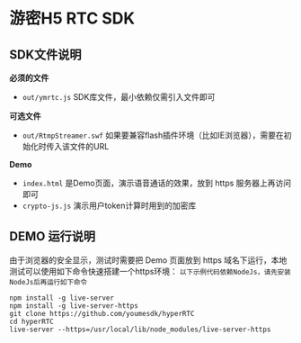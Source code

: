 # 游密H5 RTC SDK
## SDK文件说明

**必须的文件**
- `out/ymrtc.js` SDK库文件，最小依赖仅需引入文件即可

**可选文件**
- `out/RtmpStreamer.swf` 如果要兼容flash插件环境（比如IE浏览器），需要在初始化时传入该文件的URL

**Demo**
- `index.html` 是Demo页面，演示语音通话的效果，放到 https 服务器上再访问即可
- `crypto-js.js` 演示用户token计算时用到的加密库

## DEMO 运行说明
 由于浏览器的安全显示，测试时需要把 Demo 页面放到 https 域名下运行，本地测试可以使用如下命令快速搭建一个https环境：
 `以下示例代码依赖NodeJs，请先安装NodeJs后再运行如下命令`

``` shell
npm install -g live-server 
npm install -g live-server-https
git clone https://github.com/youmesdk/hyperRTC
cd hyperRTC
live-server --https=/usr/local/lib/node_modules/live-server-https

```